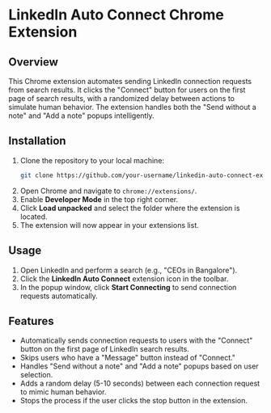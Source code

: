 # LinkedIn Auto Connect Chrome Extension

## Overview

This Chrome extension automates sending LinkedIn connection requests from search results. It clicks the "Connect" button for users on the first page of search results, with a randomized delay between actions to simulate human behavior. The extension handles both the "Send without a note" and "Add a note" popups intelligently.

## Installation

1. Clone the repository to your local machine:
    ```bash
    git clone https://github.com/your-username/linkedin-auto-connect-extension.git
    ```
2. Open Chrome and navigate to `chrome://extensions/`.
3. Enable **Developer Mode** in the top right corner.
4. Click **Load unpacked** and select the folder where the extension is located.
5. The extension will now appear in your extensions list.

## Usage

1. Open LinkedIn and perform a search (e.g., "CEOs in Bangalore").
2. Click the **LinkedIn Auto Connect** extension icon in the toolbar.
3. In the popup window, click **Start Connecting** to send connection requests automatically.

## Features

- Automatically sends connection requests to users with the "Connect" button on the first page of LinkedIn search results.
- Skips users who have a "Message" button instead of "Connect."
- Handles "Send without a note" and "Add a note" popups based on user selection.
- Adds a random delay (5-10 seconds) between each connection request to mimic human behavior.
- Stops the process if the user clicks the stop button in the extension.


